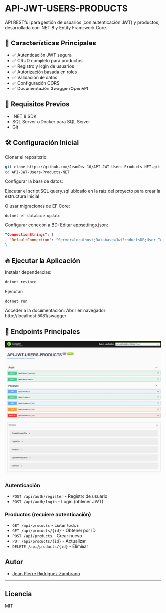 # API-JWT-USERS-PRODUCTS

API RESTful para gestión de usuarios (con autenticación JWT) y productos, desarrollada con .NET 8 y Entity Framework Core.

## 📌 Características Principales
- ✅ Autenticación JWT segura
- ✅ CRUD completo para productos
- ✅ Registro y login de usuarios
- ✅ Autorización basada en roles
- ✅ Validación de datos
- ✅ Configuración CORS
- ✅ Documentación Swagger/OpenAPI

## 🚀 Requisitos Previos
- .NET 8 SDK
- SQL Server o Docker para SQL Server
- Git
## 🛠️ Configuración Inicial
Clonar el repositorio:

```bash
git clone https://github.com/JeanDev-10/API-JWT-Users-Products-NET.git
cd API-JWT-Users-Products-NET
```
Configurar la base de datos:

Ejecutar el script SQL query.sql ubicado en la raíz del proyecto para crear la estructura inicial

O usar migraciones de EF Core:

```bash
dotnet ef database update 
```
Configurar conexión a BD:
Editar appsettings.json:

```json
"ConnectionStrings": {
  "DefaultConnection": "Server=localhost;Database=JwtProductsDB;User Id=sa;Password=TuContraseña;TrustServerCertificate=True;"
}
```
## 🔥 Ejecutar la Aplicación
Instalar dependencias:

```bash
dotnet restore 
```
Ejecutar:

```bash
dotnet run
```
Acceder a la documentación:
Abrir en navegador: http://localhost:5081/swagger


## 🔐 Endpoints Principales
![Endpoints](/images/api%20endpoints.jpeg)
### Autenticación
- `POST /api/auth/register` - Registro de usuario
- `POST /api/auth/login` - Login (obtener JWT)
### Productos (requiere autenticación)
- `GET /api/products` - Listar todos
- `GET /api/products/{id}` - Obtener por ID
- `POST /api/products` - Crear nuevo
- `PUT /api/products/{id}` - Actualizar
- `DELETE /api/products/{id}` - Eliminar

## Autor
- [Jean Pierre Rodríguez Zambrano](https://github.com/JeanDev-10)
---

## Licencia

[MIT](https://choosealicense.com/licenses/mit/)
